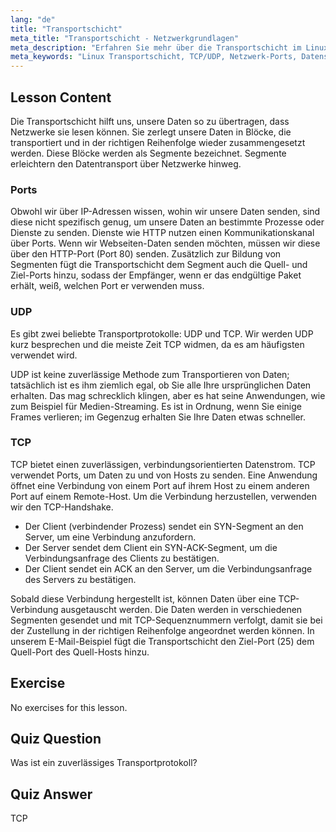 ```yaml
---
lang: "de"
title: "Transportschicht"
meta_title: "Transportschicht - Netzwerkgrundlagen"
meta_description: "Erfahren Sie mehr über die Transportschicht im Linux-Netzwerk, einschließlich TCP/UDP-Protokollen, Ports und Datensegmentierung. Verstehen Sie, wie Daten zuverlässig übertragen werden."
meta_keywords: "Linux Transportschicht, TCP/UDP, Netzwerk-Ports, Datensegmentierung, Linux-Netzwerk, Anfänger-Tutorial, Netzwerkprotokolle"
---
```


## Lesson Content

Die Transportschicht hilft uns, unsere Daten so zu übertragen, dass Netzwerke sie lesen können. Sie zerlegt unsere Daten in Blöcke, die transportiert und in der richtigen Reihenfolge wieder zusammengesetzt werden. Diese Blöcke werden als Segmente bezeichnet. Segmente erleichtern den Datentransport über Netzwerke hinweg.

### Ports

Obwohl wir über IP-Adressen wissen, wohin wir unsere Daten senden, sind diese nicht spezifisch genug, um unsere Daten an bestimmte Prozesse oder Dienste zu senden. Dienste wie HTTP nutzen einen Kommunikationskanal über Ports. Wenn wir Webseiten-Daten senden möchten, müssen wir diese über den HTTP-Port (Port 80) senden. Zusätzlich zur Bildung von Segmenten fügt die Transportschicht dem Segment auch die Quell- und Ziel-Ports hinzu, sodass der Empfänger, wenn er das endgültige Paket erhält, weiß, welchen Port er verwenden muss.

### UDP

Es gibt zwei beliebte Transportprotokolle: UDP und TCP. Wir werden UDP kurz besprechen und die meiste Zeit TCP widmen, da es am häufigsten verwendet wird.

UDP ist keine zuverlässige Methode zum Transportieren von Daten; tatsächlich ist es ihm ziemlich egal, ob Sie alle Ihre ursprünglichen Daten erhalten. Das mag schrecklich klingen, aber es hat seine Anwendungen, wie zum Beispiel für Medien-Streaming. Es ist in Ordnung, wenn Sie einige Frames verlieren; im Gegenzug erhalten Sie Ihre Daten etwas schneller.

### TCP

TCP bietet einen zuverlässigen, verbindungsorientierten Datenstrom. TCP verwendet Ports, um Daten zu und von Hosts zu senden. Eine Anwendung öffnet eine Verbindung von einem Port auf ihrem Host zu einem anderen Port auf einem Remote-Host. Um die Verbindung herzustellen, verwenden wir den TCP-Handshake.

- Der Client (verbindender Prozess) sendet ein SYN-Segment an den Server, um eine Verbindung anzufordern.
- Der Server sendet dem Client ein SYN-ACK-Segment, um die Verbindungsanfrage des Clients zu bestätigen.
- Der Client sendet ein ACK an den Server, um die Verbindungsanfrage des Servers zu bestätigen.

Sobald diese Verbindung hergestellt ist, können Daten über eine TCP-Verbindung ausgetauscht werden. Die Daten werden in verschiedenen Segmenten gesendet und mit TCP-Sequenznummern verfolgt, damit sie bei der Zustellung in der richtigen Reihenfolge angeordnet werden können. In unserem E-Mail-Beispiel fügt die Transportschicht den Ziel-Port (25) dem Quell-Port des Quell-Hosts hinzu.

## Exercise

No exercises for this lesson.

## Quiz Question

Was ist ein zuverlässiges Transportprotokoll?

## Quiz Answer

TCP
